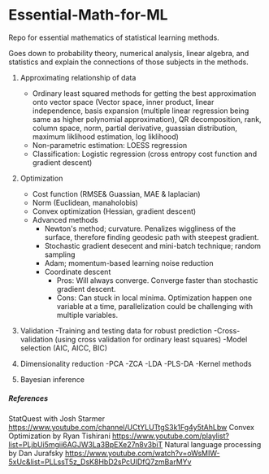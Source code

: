 # Essential-Math-for-ML
Repo for essential mathematics of statistical learning methods.

Goes down to probability theory, numerical analysis, linear algebra, and statistics and explain the connections of those subjects in the methods.  


1. Approximating relationship of data
 	- Ordinary least squared methods for getting the best approximation onto vector space (Vector space, inner product, linear independence, basis expansion (multiple linear regression being same as higher polynomial approximation), QR decomposition, rank, column space, norm, partial derivative, guassian distribution, maximum liklihood estimation, log liklihood) 
	- Non-parametric estimation: LOESS regression
	- Classification: Logistic regression (cross entropy cost function and gradient descent)

2. Optimization
	- Cost function (RMSE& Guassian, MAE & laplacian)
	- Norm (Euclidean, manaholobis)
	- Convex optimization (Hessian, gradient descent)
	- Advanced methods 
		- Newton's method; curvature. Penalizes wiggliness of the surface, therefore finding geodesic path with steepest gradient.   
		- Stochastic gradient desecent and mini-batch technique; random sampling
		- Adam; momentum-based learning noise reduction
		- Coordinate descent
            - Pros: Will always converge. Converge faster than stochastic gradient descent. 
            - Cons: Can stuck in local minima. Optimization happen one variable at a time, parallelization could be challenging with multiple variables. 


2. Validation
	 -Training and testing data for robust prediction 
	 -Cross-validation (using cross validation for ordinary least squares)
	 -Model selection (AIC, AICC, BIC)


4. Dimensionality reduction
	-PCA
	-ZCA
	-LDA
	-PLS-DA
	-Kernel methods

5. Bayesian inference


##### References

StatQuest with Josh Starmer https://www.youtube.com/channel/UCtYLUTtgS3k1Fg4y5tAhLbw
Convex Optimization by Ryan Tishirani https://www.youtube.com/playlist?list=PLjbUi5mgii6AGJW3La3BpEXe27n8v3biT
Natural language processing by Dan Jurafsky https://www.youtube.com/watch?v=oWsMIW-5xUc&list=PLLssT5z_DsK8HbD2sPcUIDfQ7zmBarMYv



